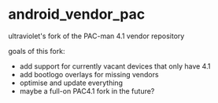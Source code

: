 android_vendor_pac
==================

ultraviolet's fork of the PAC-man 4.1 vendor repository

goals of this fork:

- add support for currently vacant devices that only have 4.1
- add bootlogo overlays for missing vendors
- optimise and update everything
- maybe a full-on PAC4.1 fork in the future?
